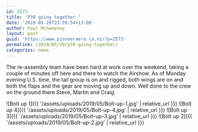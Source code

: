 ```yaml
---
id: 2573
title: 'P39 going together.'
date: '2019-05-20T23:59:54+13:00'
author: Paul McSweeney
layout: post
guid: 'https://www.pioneeraero.co.nz/?p=2573'
permalink: /2019/05/20/p39-going-together/
categories: news
---
```


The re-assembly team have been hard at work over the weekend, taking a couple of minutes off here and there to watch the Airshow. As of Monday evening U.S. time, the tail group is on and rigged, both wings are on and both the flaps and the gear are moving up and down. Well done to the crew on the ground there Steve, Martin and Craig.

![Bolt up 1]({{ '/assets/uploads/2019/05/Bolt-up-1.jpg' | relative_url }})
![Bolt up 4]({{ '/assets/uploads/2019/05/Bolt-up-4.jpg' | relative_url }})
![Bolt up 3]({{ '/assets/uploads/2019/05/Bolt-up-3.jpg' | relative_url }})
![Bolt up 2]({{ '/assets/uploads/2019/05/Bolt-up-2.jpg' | relative_url }})
